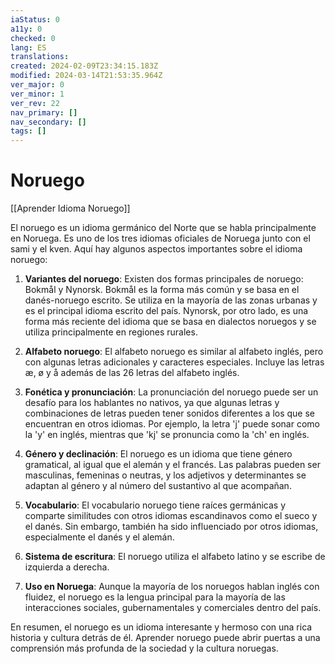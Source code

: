 ```yaml
---
iaStatus: 0
a11y: 0
checked: 0
lang: ES
translations: 
created: 2024-02-09T23:34:15.183Z
modified: 2024-03-14T21:53:35.964Z
ver_major: 0
ver_minor: 1
ver_rev: 22
nav_primary: []
nav_secondary: []
tags: []
---
```

# Noruego

[[Aprender Idioma Noruego]]

El noruego es un idioma germánico del Norte que se habla principalmente en Noruega. Es uno de los tres idiomas oficiales de Noruega junto con el sami y el kven. Aquí hay algunos aspectos importantes sobre el idioma noruego:

1. **Variantes del noruego**: Existen dos formas principales de noruego: Bokmål y Nynorsk. Bokmål es la forma más común y se basa en el danés-noruego escrito. Se utiliza en la mayoría de las zonas urbanas y es el principal idioma escrito del país. Nynorsk, por otro lado, es una forma más reciente del idioma que se basa en dialectos noruegos y se utiliza principalmente en regiones rurales.

2. **Alfabeto noruego**: El alfabeto noruego es similar al alfabeto inglés, pero con algunas letras adicionales y caracteres especiales. Incluye las letras æ, ø y å además de las 26 letras del alfabeto inglés.

3. **Fonética y pronunciación**: La pronunciación del noruego puede ser un desafío para los hablantes no nativos, ya que algunas letras y combinaciones de letras pueden tener sonidos diferentes a los que se encuentran en otros idiomas. Por ejemplo, la letra 'j' puede sonar como la 'y' en inglés, mientras que 'kj' se pronuncia como la 'ch' en inglés.

4. **Género y declinación**: El noruego es un idioma que tiene género gramatical, al igual que el alemán y el francés. Las palabras pueden ser masculinas, femeninas o neutras, y los adjetivos y determinantes se adaptan al género y al número del sustantivo al que acompañan.

5. **Vocabulario**: El vocabulario noruego tiene raíces germánicas y comparte similitudes con otros idiomas escandinavos como el sueco y el danés. Sin embargo, también ha sido influenciado por otros idiomas, especialmente el danés y el alemán.

6. **Sistema de escritura**: El noruego utiliza el alfabeto latino y se escribe de izquierda a derecha.

7. **Uso en Noruega**: Aunque la mayoría de los noruegos hablan inglés con fluidez, el noruego es la lengua principal para la mayoría de las interacciones sociales, gubernamentales y comerciales dentro del país.

En resumen, el noruego es un idioma interesante y hermoso con una rica historia y cultura detrás de él. Aprender noruego puede abrir puertas a una comprensión más profunda de la sociedad y la cultura noruegas.